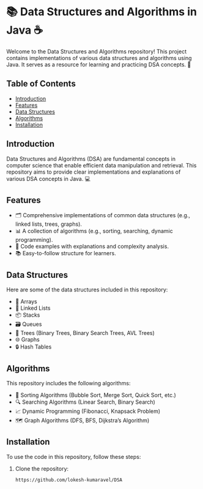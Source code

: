 # 📚 Data Structures and Algorithms in Java ☕️

Welcome to the Data Structures and Algorithms repository! This project contains implementations of various data structures and algorithms using Java. It serves as a resource for learning and practicing DSA concepts. 🚀

## Table of Contents

- [Introduction](#introduction)
- [Features](#features)
- [Data Structures](#data-structures)
- [Algorithms](#algorithms)
- [Installation](#installation)

## Introduction

Data Structures and Algorithms (DSA) are fundamental concepts in computer science that enable efficient data manipulation and retrieval. This repository aims to provide clear implementations and explanations of various DSA concepts in Java. 💻

## Features

- 🗂️ Comprehensive implementations of common data structures (e.g., linked lists, trees, graphs).
- 📊 A collection of algorithms (e.g., sorting, searching, dynamic programming).
- 📝 Code examples with explanations and complexity analysis.
- 📚 Easy-to-follow structure for learners.

## Data Structures

Here are some of the data structures included in this repository:

- 📏 Arrays
- 🔗 Linked Lists
- 📦 Stacks
- 🗃️ Queues
- 🌳 Trees (Binary Trees, Binary Search Trees, AVL Trees)
- 🌐 Graphs
- 🔒 Hash Tables

## Algorithms

This repository includes the following algorithms:

- 🔢 Sorting Algorithms (Bubble Sort, Merge Sort, Quick Sort, etc.)
- 🔍 Searching Algorithms (Linear Search, Binary Search)
- 📈 Dynamic Programming (Fibonacci, Knapsack Problem)
- 🗺️ Graph Algorithms (DFS, BFS, Dijkstra’s Algorithm)

## Installation

To use the code in this repository, follow these steps:

1. Clone the repository:
   ```bash
   https://github.com/lokesh-kumaravel/DSA
   
